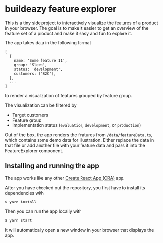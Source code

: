 # buildeazy feature explorer

This is a tiny side project to interactively visualize the features of a product in your browser.
The goal is to make it easier to get an overview of the feature set of a product and make it easy and fun to explore it.

The app takes data in the following format

```
[
  {
    name: 'Some feature 11',
    group: 'Sleep',
    status: 'development',
    customers: ['B2C'],
  },
  ...
]
```

to render a visualization of features grouped by feature group.

The visualization can be filtered by

- Target customers
- Feature group
- Implementation status (`evaluation`, `development`, or `production`)

Out of the box, the app renders the features from `/data/featureData.ts`, which contains some demo data for illustration.
Either replace the data in that file or add another file with your feature data and pass it into the FeatureExplorer component.

## Installing and running the app

The app works like any other [Create React App (CRA)](cra) app.

After you have checked out the repository, you first have to install its dependencies with

```bash
$ yarn install
```

Then you can run the app locally with

```bash
$ yarn start
```

It will automatically open a new window in your browser that displays the app.

<!-- Markdown link definitions -->

[cra]: https://github.com/facebook/create-react-app

